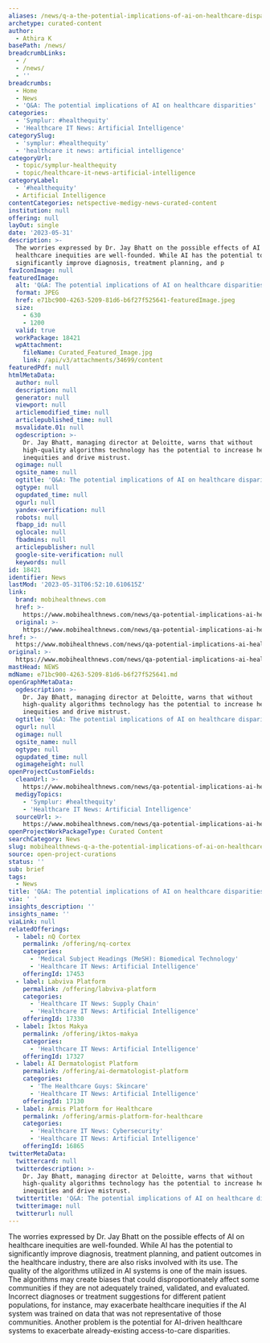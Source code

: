 ```yaml
---
aliases: /news/q-a-the-potential-implications-of-ai-on-healthcare-disparities
archetype: curated-content
author:
  - Athira K
basePath: /news/
breadcrumbLinks:
  - /
  - /news/
  - ''
breadcrumbs:
  - Home
  - News
  - 'Q&A: The potential implications of AI on healthcare disparities'
categories:
  - 'Symplur: #healthequity'
  - 'Healthcare IT News: Artificial Intelligence'
categorySlug:
  - 'symplur: #healthequity'
  - 'healthcare it news: artificial intelligence'
categoryUrl:
  - topic/symplur-healthequity
  - topic/healthcare-it-news-artificial-intelligence
categoryLabel:
  - '#healthequity'
  - Artificial Intelligence
contentCategories: netspective-medigy-news-curated-content
institution: null
offering: null
layOut: single
date: '2023-05-31'
description: >-
  The worries expressed by Dr. Jay Bhatt on the possible effects of AI on
  healthcare inequities are well-founded. While AI has the potential to
  significantly improve diagnosis, treatment planning, and p
favIconImage: null
featuredImage:
  alt: 'Q&A: The potential implications of AI on healthcare disparities'
  format: JPEG
  href: e71bc900-4263-5209-81d6-b6f27f525641-featuredImage.jpeg
  size:
    - 630
    - 1200
  valid: true
  workPackage: 18421
  wpAttachment:
    fileName: Curated_Featured_Image.jpg
    link: /api/v3/attachments/34699/content
featuredPdf: null
htmlMetaData:
  author: null
  description: null
  generator: null
  viewport: null
  articlemodified_time: null
  articlepublished_time: null
  msvalidate.01: null
  ogdescription: >-
    Dr. Jay Bhatt, managing director at Deloitte, warns that without
    high-quality algorithms technology has the potential to increase health
    inequities and drive mistrust.
  ogimage: null
  ogsite_name: null
  ogtitle: 'Q&A: The potential implications of AI on healthcare disparities'
  ogtype: null
  ogupdated_time: null
  ogurl: null
  yandex-verification: null
  robots: null
  fbapp_id: null
  oglocale: null
  fbadmins: null
  articlepublisher: null
  google-site-verification: null
  keywords: null
id: 18421
identifier: News
lastMod: '2023-05-31T06:52:10.610615Z'
link:
  brand: mobihealthnews.com
  href: >-
    https://www.mobihealthnews.com/news/qa-potential-implications-ai-healthcare-disparities
  original: >-
    https://www.mobihealthnews.com/news/qa-potential-implications-ai-healthcare-disparities
href: >-
  https://www.mobihealthnews.com/news/qa-potential-implications-ai-healthcare-disparities
original: >-
  https://www.mobihealthnews.com/news/qa-potential-implications-ai-healthcare-disparities
mastHead: NEWS
mdName: e71bc900-4263-5209-81d6-b6f27f525641.md
openGraphMetaData:
  ogdescription: >-
    Dr. Jay Bhatt, managing director at Deloitte, warns that without
    high-quality algorithms technology has the potential to increase health
    inequities and drive mistrust.
  ogtitle: 'Q&A: The potential implications of AI on healthcare disparities'
  ogurl: null
  ogimage: null
  ogsite_name: null
  ogtype: null
  ogupdated_time: null
  ogimageheight: null
openProjectCustomFields:
  cleanUrl: >-
    https://www.mobihealthnews.com/news/qa-potential-implications-ai-healthcare-disparities
  medigyTopics:
    - 'Symplur: #healthequity'
    - 'Healthcare IT News: Artificial Intelligence'
  sourceUrl: >-
    https://www.mobihealthnews.com/news/qa-potential-implications-ai-healthcare-disparities
openProjectWorkPackageType: Curated Content
searchCategory: News
slug: mobihealthnews-q-a-the-potential-implications-of-ai-on-healthcare-disparities
source: open-project-curations
status: ''
sub: brief
tags:
  - News
title: 'Q&A: The potential implications of AI on healthcare disparities'
via: ' '
insights_description: ''
insights_name: ''
viaLink: null
relatedOfferings:
  - label: nQ Cortex
    permalink: /offering/nq-cortex
    categories:
      - 'Medical Subject Headings (MeSH): Biomedical Technology'
      - 'Healthcare IT News: Artificial Intelligence'
    offeringId: 17453
  - label: Labviva Platform
    permalink: /offering/labviva-platform
    categories:
      - 'Healthcare IT News: Supply Chain'
      - 'Healthcare IT News: Artificial Intelligence'
    offeringId: 17330
  - label: Iktos Makya
    permalink: /offering/iktos-makya
    categories:
      - 'Healthcare IT News: Artificial Intelligence'
    offeringId: 17327
  - label: AI Dermatologist Platform
    permalink: /offering/ai-dermatologist-platform
    categories:
      - 'The Healthcare Guys: Skincare'
      - 'Healthcare IT News: Artificial Intelligence'
    offeringId: 17130
  - label: Armis Platform for Healthcare
    permalink: /offering/armis-platform-for-healthcare
    categories:
      - 'Healthcare IT News: Cybersecurity'
      - 'Healthcare IT News: Artificial Intelligence'
    offeringId: 16865
twitterMetaData:
  twittercard: null
  twitterdescription: >-
    Dr. Jay Bhatt, managing director at Deloitte, warns that without
    high-quality algorithms technology has the potential to increase health
    inequities and drive mistrust.
  twittertitle: 'Q&A: The potential implications of AI on healthcare disparities'
  twitterimage: null
  twitterurl: null
---
```

<p>The worries expressed by Dr. Jay Bhatt on the possible effects of AI on healthcare inequities are well-founded. While AI has the potential to significantly improve diagnosis, treatment planning, and patient outcomes in the healthcare industry, there are also risks involved with its use. The quality of the algorithms utilized in AI systems is one of the main issues. The algorithms may create biases that could disproportionately affect some communities if they are not adequately trained, validated, and evaluated. Incorrect diagnoses or treatment suggestions for different patient populations, for instance, may exacerbate healthcare inequities if the AI system was trained on data that was not representative of those communities. Another problem is the potential for AI-driven healthcare systems to exacerbate already-existing access-to-care disparities.</p>